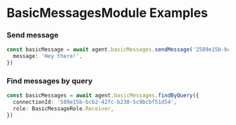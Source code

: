 # BasicMessagesModule Examples

### Send message

```typescript
const basicMessage = await agent.basicMessages.sendMessage('2589e15b-bcb2-42fc-b238-5c9bcbf51d54', {
  message: 'Hey there!',
})
```

### Find messages by query

```typescript
const basicMessages = await agent.basicMessages.findByQuery({
  connectionId: '589e15b-bcb2-42fc-b238-5c9bcbf51d54',
  role: BasicMessageRole.Receiver,
})
```
